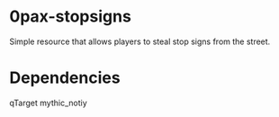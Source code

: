 # 0pax-stopsigns

Simple resource that allows players to steal stop signs from the street.

# Dependencies
qTarget
mythic_notiy
